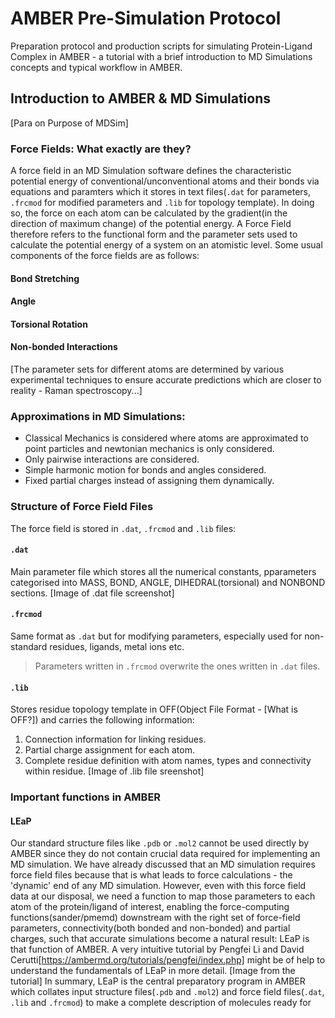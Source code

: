 # AMBER Pre-Simulation Protocol
Preparation protocol and production scripts for simulating Protein-Ligand Complex in AMBER - a tutorial with a brief introduction to MD Simulations concepts and typical workflow in AMBER.

## Introduction to AMBER & MD Simulations
[Para on Purpose of MDSim]
### Force Fields: What exactly are they?
A force field in an MD Simulation software defines the characteristic potential energy of conventional/unconventional atoms and their bonds via equations and paramters which it stores in text files(`.dat` for parameters, `.frcmod` for modified parameters and `.lib` for topology template). In doing so, the force on each atom can be calculated by the gradient(in the direction of maximum change) of the potential energy. 
A Force Field therefore refers to the functional form and the parameter sets used to calculate the potential energy of a system on an atomistic level.
Some usual components of the force fields are as follows:
#### Bond Stretching
#### Angle 
#### Torsional Rotation
#### Non-bonded Interactions
[The parameter sets for different atoms are determined by various experimental techniques to ensure accurate predictions which are closer to reality - Raman spectroscopy...]
### Approximations in MD Simulations:
- Classical Mechanics is considered where atoms are approximated to point particles and newtonian mechanics is only considered.
- Only pairwise interactions are considered.
- Simple harmonic motion for bonds and angles considered.
- Fixed partial charges instead of assigning them dynamically.

### Structure of Force Field Files
The force field is stored in `.dat`, `.frcmod` and `.lib` files:
#### `.dat`
Main parameter file which stores all the numerical constants, pparameters categorised into MASS, BOND, ANGLE, DIHEDRAL(torsional) and NONBOND sections.
[Image of .dat file screenshot]
#### `.frcmod`
Same format as `.dat` but for modifying parameters, especially used for non-standard residues, ligands, metal ions etc.
> Parameters written in `.frcmod` overwrite the ones written in `.dat` files.
#### `.lib`
Stores residue topology template in OFF(Object File Format - [What is OFF?]) and carries the following information:
1. Connection information for linking residues.
2. Partial charge assignment for each atom.
3. Complete residue definition with atom names, types and connectivity within residue.
[Image of .lib file sreenshot]

### Important functions in AMBER
#### LEaP
Our standard structure files like `.pdb` or `.mol2` cannot be used directly by AMBER since they do not contain crucial data required for implementing an MD simulation. We have already discussed that an MD simulation requires force field files because that is what leads to force calculations - the 'dynamic' end of any MD simulation. However, even with this force field data at our disposal, we need a function to map those parameters to each atom of the protein/ligand of interest, enabling the force-computing functions(sander/pmemd) downstream with the right set of force-field parameters, connectivity(both bonded and non-bonded) and partial charges, such that accurate simulations become a natural result: LEaP is that function of AMBER. A very intuitive tutorial by Pengfei Li and David Cerutti[https://ambermd.org/tutorials/pengfei/index.php] might be of help to understand the fundamentals of LEaP in more detail.
[Image from the tutorial]
In summary, LEaP is the central preparatory program in AMBER which collates input structure files(`.pdb` and `.mol2`) and force field files(`.dat`, `.lib` and `.frcmod`) to make a complete description of molecules ready for 
